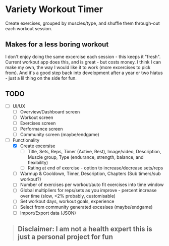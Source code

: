 # Variety Workout Timer
Create exercises, grouped by muscles/type, and shuffle them through-out each workout session.

## Makes for a less boring workout
I don't enjoy doing the same excercise each session - this keeps it "fresh". Current workout app does this, and is great - but costs money. I think I can make my own, the way I would like it to work (more excercises to pick from). And it's a good step back into development after a year or two hiatus - just a lil thing on the side for fun.

## TODO
- [ ] UI/UX
  - [ ] Overview/Dashboard screen
  - [ ] Workout screen
  - [ ] Exercises screen
  - [ ] Performance screen
  - [ ] Community screen (maybe/endgame)
- [ ] Functionality
  - [x] Create excersise
    - [ ] Title, Sets, Reps, Timer (Active, Rest), Image/video, Description, Muscle group, Type (endurance, strength, balance, and flexibility)
    - [ ] Rating at end of exercise - option to increase/decrease sets/reps
  - [ ] Warmup & Cooldown, Timer, Description, Chapters (Sub timers/sub workout?)
  - [ ] Number of exercises per workout/auto fit exercises into time window
  - [ ] Global multipliers for reps/sets as you improve - percent increase over time (slow, <2% probably, customisable)
  - [ ] Set workout days, workout goals, experience
  - [ ] Select from community generated excesises (maybe/endgame)
  - [ ] Import/Export data (JSON)

> ## Disclaimer: I am not a health expert this is just a personal project for fun